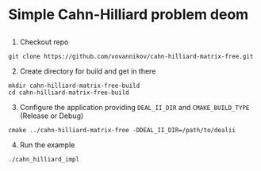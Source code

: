 # Simple Cahn-Hilliard problem deom

## 

1. Checkout repo
```
git clone https://github.com/vovannikov/cahn-hilliard-matrix-free.git
```

2. Create directory for build and get in there
```
mkdir cahn-hilliard-matrix-free-build
cd cahn-hilliard-matrix-free-build
```

3. Configure the application providing `DEAL_II_DIR` and `CMAKE_BUILD_TYPE` (Release or Debug)
```
cmake ../cahn-hilliard-matrix-free -DDEAL_II_DIR=/path/to/dealii
```

4. Run the example
```
./cahn_hilliard_impl
```
